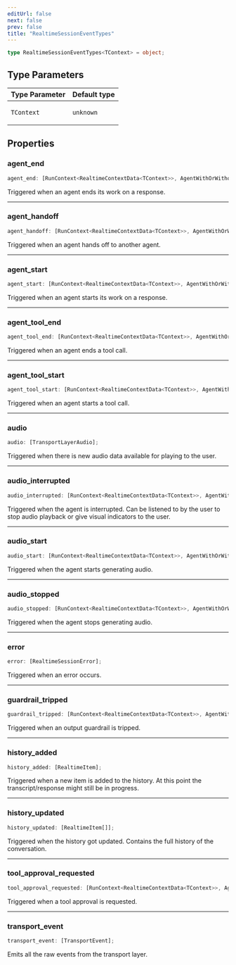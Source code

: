 ```yaml
---
editUrl: false
next: false
prev: false
title: "RealtimeSessionEventTypes"
---
```


```ts
type RealtimeSessionEventTypes<TContext> = object;
```

## Type Parameters

<table>
<thead>
<tr>
<th>Type Parameter</th>
<th>Default type</th>
</tr>
</thead>
<tbody>
<tr>
<td>

`TContext`

</td>
<td>

`unknown`

</td>
</tr>
</tbody>
</table>

## Properties

### agent\_end

```ts
agent_end: [RunContext<RealtimeContextData<TContext>>, AgentWithOrWithoutHistory<TContext>, string];
```

Triggered when an agent ends its work on a response.

***

### agent\_handoff

```ts
agent_handoff: [RunContext<RealtimeContextData<TContext>>, AgentWithOrWithoutHistory<TContext>, AgentWithOrWithoutHistory<TContext>];
```

Triggered when an agent hands off to another agent.

***

### agent\_start

```ts
agent_start: [RunContext<RealtimeContextData<TContext>>, AgentWithOrWithoutHistory<TContext>];
```

Triggered when an agent starts its work on a response.

***

### agent\_tool\_end

```ts
agent_tool_end: [RunContext<RealtimeContextData<TContext>>, AgentWithOrWithoutHistory<TContext>, FunctionTool<RealtimeContextData<TContext>>, string];
```

Triggered when an agent ends a tool call.

***

### agent\_tool\_start

```ts
agent_tool_start: [RunContext<RealtimeContextData<TContext>>, AgentWithOrWithoutHistory<TContext>, FunctionTool<RealtimeContextData<TContext>>];
```

Triggered when an agent starts a tool call.

***

### audio

```ts
audio: [TransportLayerAudio];
```

Triggered when there is new audio data available for playing to the user.

***

### audio\_interrupted

```ts
audio_interrupted: [RunContext<RealtimeContextData<TContext>>, AgentWithOrWithoutHistory<TContext>];
```

Triggered when the agent is interrupted. Can be listened to by the user to stop audio playback
or give visual indicators to the user.

***

### audio\_start

```ts
audio_start: [RunContext<RealtimeContextData<TContext>>, AgentWithOrWithoutHistory<TContext>];
```

Triggered when the agent starts generating audio.

***

### audio\_stopped

```ts
audio_stopped: [RunContext<RealtimeContextData<TContext>>, AgentWithOrWithoutHistory<TContext>];
```

Triggered when the agent stops generating audio.

***

### error

```ts
error: [RealtimeSessionError];
```

Triggered when an error occurs.

***

### guardrail\_tripped

```ts
guardrail_tripped: [RunContext<RealtimeContextData<TContext>>, AgentWithOrWithoutHistory<TContext>, OutputGuardrailTripwireTriggered<RealtimeGuardrailMetadata>];
```

Triggered when an output guardrail is tripped.

***

### history\_added

```ts
history_added: [RealtimeItem];
```

Triggered when a new item is added to the history. At this point the transcript/response
might still be in progress.

***

### history\_updated

```ts
history_updated: [RealtimeItem[]];
```

Triggered when the history got updated. Contains the full history of the conversation.

***

### tool\_approval\_requested

```ts
tool_approval_requested: [RunContext<RealtimeContextData<TContext>>, AgentWithOrWithoutHistory<TContext>, RealtimeToolApprovalRequest];
```

Triggered when a tool approval is requested.

***

### transport\_event

```ts
transport_event: [TransportEvent];
```

Emits all the raw events from the transport layer.
